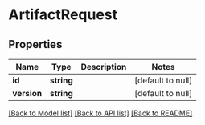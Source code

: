 # ArtifactRequest

## Properties
Name | Type | Description | Notes
------------ | ------------- | ------------- | -------------
**id** | **string** |  | [default to null]
**version** | **string** |  | [default to null]

[[Back to Model list]](../README.md#documentation-for-models) [[Back to API list]](../README.md#documentation-for-api-endpoints) [[Back to README]](../README.md)


